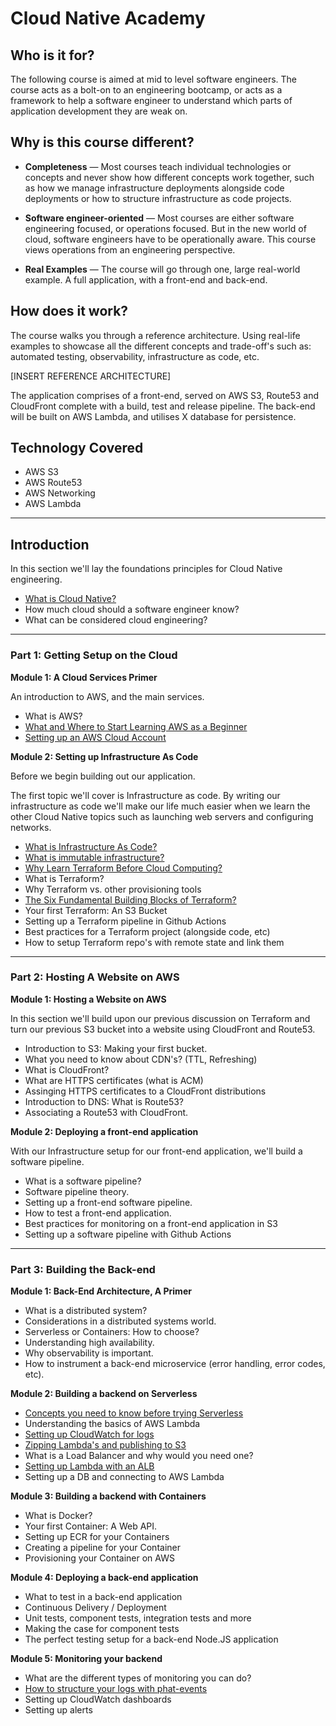 # Cloud Native Academy

## Who is it for? 

The following course is aimed at mid to level software engineers. The course acts as a bolt-on to an engineering bootcamp, or acts as a framework to help a software engineer to understand which parts of application development they are weak on. 

## Why is this course different?

* **Completeness** — Most courses teach individual technologies or concepts and never show how different concepts work together, such as how we manage infrastructure deployments alongside code deployments or how to structure infrastructure as code projects.

* **Software engineer-oriented** — Most courses are either software engineering focused, or operations focused. But in the new world of cloud, software engineers have to be operationally aware. This course views operations from an engineering perspective. 

* **Real Examples** — The course will go through one, large real-world example. A full application, with a front-end and back-end.

## How does it work? 

The course walks you through a reference architecture. Using real-life examples to showcase all the different concepts and trade-off's such as: automated testing, observability, infrastructure as code, etc. 

[INSERT REFERENCE ARCHITECTURE]

The application comprises of a front-end, served on AWS S3, Route53 and CloudFront complete with a build, test and release pipeline. The back-end will be built on AWS Lambda, and utilises X database for persistence.

## Technology Covered

* AWS S3
* AWS Route53
* AWS Networking
* AWS Lambda

---

## Introduction

In this section we'll lay the foundations principles for Cloud Native engineering. 

* [What is Cloud Native?](https://www.thedevcoach.co.uk/what-is-a-cloud-native-software-engineer/)
* How much cloud should a software engineer know? 
* What can be considered cloud engineering? 

---

### Part 1: Getting Setup on the Cloud

**Module 1: A Cloud Services Primer**

An introduction to AWS, and the main services.

* What is AWS? 
* [What and Where to Start Learning AWS as a Beginner](https://www.thedevcoach.co.uk/start-learning-aws-beginner/)
* [Setting up an AWS Cloud Account](https://www.thedevcoach.co.uk/how-to-setup-an-aws-to-experiment-and-learn/)

**Module 2: Setting up Infrastructure As Code**

Before we begin building out our application. 

The first topic we'll cover is Infrastructure as code. By writing our infrastructure as code we'll make our life much easier when we learn the other Cloud Native topics such as launching web servers and configuring networks. 

* [What is Infrastructure As Code?](https://www.thedevcoach.co.uk/infrastructure-as-code/)
* [What is immutable infrastructure?](https://www.thedevcoach.co.uk/what-is-immutable-infrastructure/)
* [Why Learn Terraform Before Cloud Computing?](https://www.thedevcoach.co.uk/learn-terraform-before-cloud-computing/)
* What is Terraform? 
* Why Terraform vs. other provisioning tools
* [The Six Fundamental Building Blocks of Terraform?](https://www.thedevcoach.co.uk/the-six-fundamentals-of-terraform/)
* Your first Terraform: An S3 Bucket
* Setting up a Terraform pipeline in Github Actions
* Best practices for a Terraform project (alongside code, etc)
* How to setup Terraform repo's with remote state and link them

---

### Part 2: Hosting A Website on AWS

**Module 1: Hosting a Website on AWS**

In this section we'll build upon our previous discussion on Terraform and turn our previous S3 bucket into a website using CloudFront and Route53. 

* Introduction to S3: Making your first bucket.
* What you need to know about CDN's? (TTL, Refreshing)
* What is CloudFront? 
* What are HTTPS certificates (what is ACM)
* Assinging HTTPS certificates to a CloudFront distributions
* Introduction to DNS: What is Route53?
* Associating a Route53 with CloudFront. 

**Module 2: Deploying a front-end application**

With our Infrastructure setup for our front-end application, we'll build a software pipeline.

* What is a software pipeline? 
* Software pipeline theory. 
* Setting up a front-end software pipeline.
* How to test a front-end application.
* Best practices for monitoring on a front-end application in S3
* Setting up a software pipeline with Github Actions

---

### Part 3: Building the Back-end

**Module 1: Back-End Architecture, A Primer**

* What is a distributed system?
* Considerations in a distributed systems world.
* Serverless or Containers: How to choose? 
* Understanding high availability.
* Why observability is important.
* How to instrument a back-end microservice (error handling, error codes, etc).

**Module 2: Building a backend on Serverless**

* [Concepts you need to know before trying Serverless](https://www.thedevcoach.co.uk/the-6-serverless-concepts-you-need-to-know/)
* Understanding the basics of AWS Lambda
* [Setting up CloudWatch for logs](https://www.thedevcoach.co.uk/lambda-logging-cloudwatch/)
* [Zipping Lambda's and publishing to S3](https://www.thedevcoach.co.uk/zipped-lambda-s3-github-actions/)
* What is a Load Balancer and why would you need one? 
* [Setting up Lambda with an ALB](https://www.thedevcoach.co.uk/setup-aws-lambda-aws-alb/)
* Setting up a DB and connecting to AWS Lambda

**Module 3: Building a backend with Containers**

* What is Docker? 
* Your first Container: A Web API. 
* Setting up ECR for your Containers
* Creating a pipeline for your Container
* Provisioning your Container on AWS

**Module 4: Deploying a back-end application**

* What to test in a back-end application
* Continuous Delivery / Deployment
* Unit tests, component tests, integration tests and more
* Making the case for component tests
* The perfect testing setup for a back-end Node.JS application 

**Module 5: Monitoring your backend**
* What are the different types of monitoring you can do?
* [How to structure your logs with phat-events](https://www.thedevcoach.co.uk/phat-event-logging/)
* Setting up CloudWatch dashboards
* Setting up alerts

